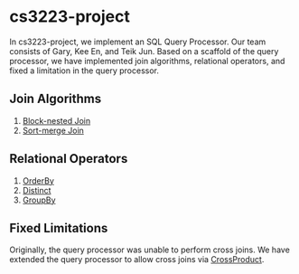 # cs3223-project
In cs3223-project, we implement an SQL Query Processor. Our team consists of Gary, Kee En, and Teik Jun.
Based on a scaffold of the query processor, we have implemented join algorithms, relational operators, and fixed a limitation in the query processor.

## Join Algorithms
1. [Block-nested Join](./src/qp/operators/BlockNestedJoin.java) 
2. [Sort-merge Join](./src/qp/operators/SortMergeJoin.java) 

## Relational Operators
1. [OrderBy](./src/qp/operators/OrderBy.java) 
2. [Distinct](./src/qp/operators/Distinct.java) 
3. [GroupBy](./src/qp/operators/GroupBy.java) 

## Fixed Limitations
Originally, the query processor was unable to perform cross joins. We have extended the query processor to allow cross joins via [CrossProduct](./src/qp/operators/CrossProduct.java).
